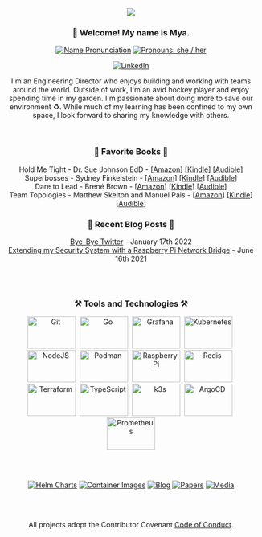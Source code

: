 <p align="center">
    <img src="https://mya.sh/img/banner.png"/>
</p>

<h3 align="center">👋 Welcome! My name is Mya.</h3>

<p align="center">
    <a href="https://www.google.com/search?q=pronunciation+maya">
        <img alt="Name Pronunciation" src="https://img.shields.io/badge/Pronunciation%20%F0%9F%94%88-mai·uh-silver?style=for-the-badge&labelColor=silver" /></a>
    <a href="https://pronoun.is/she">
        <img alt="Pronouns: she / her" src="https://img.shields.io/badge/Pronouns-she%2Fher-pink?style=for-the-badge&labelColor=silver" /></a>
</p>

<p align="center">
    <a href="https://linkedin.com/in/mjpitz">
        <img alt="LinkedIn" src="https://img.shields.io/badge/-Linked%20In-gray?style=for-the-badge&logo=linkedin" /></a>
</p>

<p align="center">
    I'm an Engineering Director who enjoys building and working with teams around the world.
    Outside of work, I'm an avid hockey player and enjoy spending time in my garden.
    I'm passionate about doing more to save our environment ♻️.
    While much of my learning has been confined to my own space, I look forward to sharing my knowledge with others.
</p>

<br/>

<h3 align="center">📖 Favorite Books 📖</h3>

<p align="center">
    Hold Me Tight - Dr. Sue Johnson EdD -
    [<a href="https://www.amazon.com/Hold-Me-Tight-Conversations-Lifetime/dp/031611300X?tag=mjpitz-20">Amazon</a>]
    [<a href="https://www.amazon.com/Hold-Me-Tight-Conversations-Lifetime-ebook/dp/B0011UGLQK?tag=mjpitz-20">Kindle</a>]
    [<a href="https://www.amazon.com/Hold-Me-Tight-Conversations-Lifetime/dp/B084G9QFZY?tag=mjpitz-20">Audible</a>]
    </br>
    Superbosses - Sydney Finkelstein -
    [<a href="https://www.amazon.com/Superbosses-Exceptional-Leaders-Master-Talent/dp/1591847834?tag=mjpitz-20">Amazon</a>]
    [<a href="https://www.amazon.com/Superbosses-Exceptional-Leaders-Master-Talent-ebook/dp/B00XIYGHYI?tag=mjpitz-20">Kindle</a>]
    [<a href="https://www.amazon.com/Superbosses-Sydney-Finkelstein-audiobook/dp/B01AKIYMTG?tag=mjpitz-20">Audible</a>]
    </br>
    Dare to Lead - Brené Brown -
    [<a href="https://www.amazon.com/Dare-Lead-Brave-Conversations-Hearts/dp/0399592520?tag=mjpitz-20">Amazon</a>]
    [<a href="https://www.amazon.com/Dare-Lead-Brave-Conversations-Hearts-ebook/dp/B07CWGFPS7?tag=mjpitz-20">Kindle</a>]
    [<a href="https://www.amazon.com/Dare-to-Lead-Brene-Brown-audiobook/dp/B07DJYFLX8?tag=mjpitz-20">Audible</a>]
    </br>
    Team Topologies - Matthew Skelton and Manuel Pais -
    [<a href="https://www.amazon.com/Team-Topologies-Organizing-Business-Technology/dp/1942788819?tag=mjpitz-20">Amazon</a>]
    [<a href="https://www.amazon.com/Team-Topologies-Organizing-Business-Technology-ebook/dp/B09JWT9S4D?tag=mjpitz-20">Kindle</a>]
    [<a href="https://www.amazon.com/Team-Topologies-Organizing-Business-Technology/dp/B07VWYNGCQ?tag=mjpitz-20">Audible</a>]
    </br>
</p>

<h3 align="center">📰 Recent Blog Posts 📰</h3>

<p align="center">
    <a href="https://mya.sh/blog/2022/01/16/bye-bye-twitter/">Bye-Bye Twitter</a> - January 17th 2022 <br/>
    <a href="https://mya.sh/blog/2021/06/16/rpi-network-bridge/">Extending my Security System with a Raspberry Pi Network Bridge</a> - June 16th 2021 <br/>
</p>

<br/><br/>

<h3 align="center">⚒️ Tools and Technologies ⚒️</h3>

<p align="center">
    <img width="96" height="64" alt="Git" src="https://cdn.jsdelivr.net/gh/devicons/devicon/icons/git/git-plain-wordmark.svg" />&nbsp;
    <img width="96" height="64" alt="Go" src="https://cdn.jsdelivr.net/gh/devicons/devicon/icons/go/go-original-wordmark.svg" />&nbsp;
    <img width="96" height="64" alt="Grafana" src="https://cdn.jsdelivr.net/gh/devicons/devicon/icons/grafana/grafana-original-wordmark.svg" />&nbsp;
    <img width="96" height="64" alt="Kubernetes" src="https://cdn.jsdelivr.net/gh/devicons/devicon/icons/kubernetes/kubernetes-plain-wordmark.svg" />&nbsp;
    <img width="96" height="64" alt="NodeJS" src="https://cdn.jsdelivr.net/gh/devicons/devicon/icons/nodejs/nodejs-original-wordmark.svg" />&nbsp;
    <img width="96" height="64" alt="Podman" src="https://cdn.jsdelivr.net/gh/devicons/devicon/icons/podman/podman-original.svg" />&nbsp;
    <img width="96" height="64" alt="Raspberry Pi" src="https://cdn.jsdelivr.net/gh/devicons/devicon/icons/raspberrypi/raspberrypi-original.svg" />&nbsp;
    <img width="96" height="64" alt="Redis" src="https://cdn.jsdelivr.net/gh/devicons/devicon/icons/redis/redis-original-wordmark.svg" />&nbsp;
    <img width="96" height="64" alt="Terraform" src="https://cdn.jsdelivr.net/gh/devicons/devicon/icons/terraform/terraform-original-wordmark.svg" />&nbsp;
    <img width="96" height="64" alt="TypeScript" src="https://cdn.jsdelivr.net/gh/devicons/devicon/icons/typescript/typescript-original.svg" />&nbsp;
    <img width="96" height="64" alt="k3s" src="https://cdn.jsdelivr.net/gh/devicons/devicon/icons/k3s/k3s-original-wordmark.svg" />&nbsp;
    <img width="96" height="64" alt="ArgoCD" src="https://cdn.jsdelivr.net/gh/devicons/devicon/icons/argocd/argocd-original-wordmark.svg" />&nbsp;
    <img width="96" height="64" alt="Prometheus" src="https://cdn.jsdelivr.net/gh/devicons/devicon/icons/prometheus/prometheus-original-wordmark.svg" />
</p>

<br/><br/>

<p align="center">
    <a href="https://mya.sh/charts/">
        <img alt="Helm Charts" src="https://img.shields.io/badge/-Helm%20Charts-silver?style=for-the-badge" /></a>
    <a href="https://github.com/mjpitz/mjpitz/tree/main/docker">
        <img alt="Container Images" src="https://img.shields.io/badge/-Container%20Images-silver?style=for-the-badge" /></a>
    <a href="https://mya.sh/blog/">
        <img alt="Blog" src="https://img.shields.io/badge/-Blog-silver?style=for-the-badge" /></a>
    <a href="https://mya.sh/papers/">
        <img alt="Papers" src="https://img.shields.io/badge/-Papers-pink?style=for-the-badge" /></a>
    <a href="https://mya.sh/media/">
        <img alt="Media" src="https://img.shields.io/badge/-Media-pink?style=for-the-badge" /></a>
</p>

<br/><br/>
<p align="center">
    All projects adopt the Contributor Covenant <a href="https://github.com/mjpitz/mjpitz/blob/main/CODE_OF_CONDUCT.md">Code of Conduct</a>.
</p>
